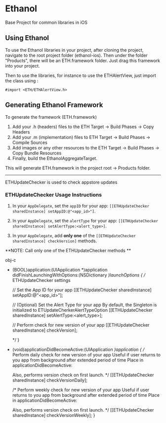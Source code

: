 Ethanol
=======

Base Project for common libraries in iOS

Using Ethanol
-------------

To use the Ethanol libraries in your project, after cloning the project, navigate to the root project folder (ethanol-ios). Then under the folder "Products", there will be an ETH.framework folder. Just drag this framework into your project. 

Then to use the libraries, for instance to use the ETHAlertView, just import the class using :
    
	#import <ETH/ETHAlertView.h>

Generating Ethanol Framework
----------------------------

To generate the framework (ETH.framework)

1. Add your .h (headers) files to the ETH Target -> Build Phases -> Copy Headers
2. Add your .m (implementation) files to ETH Target -> Build Phases -> Compile Sources
3. Add images or any other resources to the ETH Target -> Build Phases -> Copy Bundle Resources
4. Finally, build the EthanolAggregateTarget.

This will generate ETH.framework in the project root -> Products folder.


----------------------------

ETHUpdateChecker is used to check appstore updates

### ETHUpdateChecker Usage Instructions

1. In your `AppDelegate`, set the `appID` for your app: `[[ETHUpdateChecker sharedInstance] setAppID:@"<app_id>"]`.

2. In your `AppDelegate`, set the `alertType` for your app: `[[ETHUpdateChecker sharedInstance] setAlertType:<alert_type>]`.

3. In your `AppDelegate`, add **only one** of the `[[ETHUpdateChecker sharedInstance] checkVersion]` methods.

**NOTE: Call only one of the ETHUpdateChecker methods **
	

 obj-c
- (BOOL)application:(UIApplication *)application
didFinishLaunchingWithOptions:(NSDictionary *)launchOptions {
  /*
   ETHUpdateChecker settings

   // Set the App ID for your app
   [[ETHUpdateChecker sharedInstance] setAppID:@"<app_id>"];

   // (Optional) Set the Alert Type for your app By default, the Singleton is initialized to ETUpdateCherkerAlertTypeOption
   [[ETHUpdateChecker sharedInstance] setAlertType:<alert_type>];

   // Perform check for new version of your app
   [[ETHUpdateChecker sharedInstance] checkVersion];

   */
}

- (void)applicationDidBecomeActive:(UIApplication *)application {
	/*
	 Perform daily check for new version of your app
	 Useful if user returns to you app from background after extended period of time
 	 Place in applicationDidBecomeActive:
 	 
 	 Also, performs version check on first launch.
   */
	[[ETHUpdateChecker sharedInstance] checkVersionDaily];
  
	/*
	 Perform weekly check for new version of your app
	 Useful if user returns to you app from background after extended period of time
	 Place in applicationDidBecomeActive:
	 
	 Also, performs version check on first launch.
	 */
	[[ETHUpdateChecker sharedInstance] checkVersionWeekly];
  }


